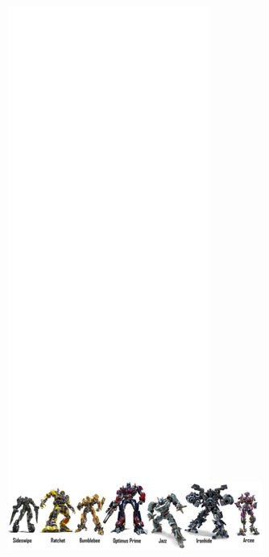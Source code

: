 <img alt="🦑" align="left" width="400px" src="https://github.com/waynesg/waynesg/blob/main/metrics.svg">
<img alt="🦑" align="left" width="400px" src="https://github.com/waynesg/waynesg/blob/main/metrics.additional.svg">


<img alt="🦑" align="left" width="800px" src="https://github.com/waynesg/waynesg/blob/main/Transformers-Autobots-PNG-Picture.png">
